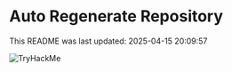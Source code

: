 # Auto Regenerate Repository

This README was last updated: 2025-04-15 20:09:57

 ![TryHackMe](https://tryhackme.com/badge/533634)